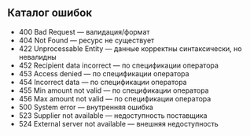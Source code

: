 ## Каталог ошибок

- 400 Bad Request — валидация/формат
- 404 Not Found — ресурс не существует
- 422 Unprocessable Entity — данные корректны синтаксически, но невалидны
- 452 Recipient data incorrect — по спецификации оператора
- 453 Access denied — по спецификации оператора
- 454 Incorrect data — по спецификации оператора
- 455 Min amount not valid — по спецификации оператора
- 456 Max amount not valid — по спецификации оператора
- 500 System error — внутренняя ошибка
- 523 Supplier not available — недоступность поставщика
- 524 External server not available — внешняя недоступность


